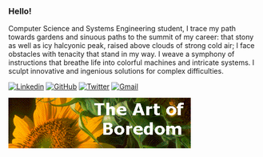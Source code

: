 ### Hello!

Computer Science and Systems Engineering student, I trace my path towards gardens and sinuous paths to the summit of my career: that stony as well as icy halcyonic peak, raised above clouds of strong cold air; I face obstacles with tenacity that stand in my way. I weave a symphony of instructions that breathe life into colorful machines and intricate systems. I sculpt innovative and ingenious solutions for complex difficulties.
<br>

[![Linkedin](https://img.shields.io/badge/-LinkedIn-222222?style=flat-square&logo=Linkedin&logoColor=white&)](https://www.linkedin.com/)
[![GitHub](https://img.shields.io/badge/-GitHub-222222?style=flat-square&logo=GitHub&logoColor=white&)](https://github.com/ainfanthe)
[![Twitter](https://img.shields.io/badge/-Twitter-222222?style=flat-square&logo=twitter&logoColor=white&)](https://twitter.com/)
[![Gmail](https://img.shields.io/badge/-Gmail-222222?style=flat-square&logo=gmail&logoColor=white&)](mailto:ainfanthe@gmail.com)

<img style="" src="https://raw.githubusercontent.com/ainfanthe/ainfanthe/main/assets/img1.png">
